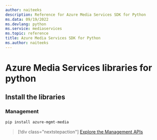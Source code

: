 ```yaml
---
author: naiteeks
description: Reference for Azure Media Services SDK for Python
ms.data: 09/19/2022
ms.devlang: python
ms.service: mediaservices
ms.topic: reference
title: Azure Media Services SDK for Python
ms.author: naiteeks
---
```

# Azure Media Services libraries for python

## Install the libraries


### Management

```bash
pip install azure-mgmt-media
```
> [!div class="nextstepaction"]
> [Explore the Management APIs](/python/api/overview/azure/mediaservices/management)